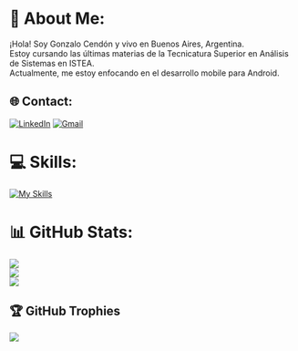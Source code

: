 # :wave: About Me:
¡Hola! Soy Gonzalo Cendón y vivo en Buenos Aires, Argentina. <br>Estoy cursando las últimas materias de la Tecnicatura Superior en Análisis de Sistemas en ISTEA.<br>Actualmente, me estoy enfocando en el desarrollo mobile para Android.

## 🌐 Contact:
[![LinkedIn](https://img.shields.io/badge/LinkedIn-0077B5?style=for-the-badge&logo=linkedin&logoColor=white)](https://linkedin.com/in/gonzalocendon/) 
[![Gmail](https://img.shields.io/badge/Gmail-D14836?style=for-the-badge&logo=gmail&logoColor=white)](mailto:gonzacendon@gmail.com) 


# 💻 Skills:

[![My Skills](https://skillicons.dev/icons?i=androidstudio,cs,cpp,dotnet,kotlin,html,js,css,mysql,visualstudio&perline=5)](https://skillicons.dev)

# 📊 GitHub Stats:
![](https://github-readme-stats.vercel.app/api?username=gcendon91&theme=vue-dark&hide_border=false&include_all_commits=false&count_private=false)<br/>
![](https://github-readme-streak-stats.herokuapp.com/?user=gcendon91&theme=vue-dark&hide_border=false)<br/>
![](https://github-readme-stats.vercel.app/api/top-langs/?username=gcendon91&theme=vue-dark&hide_border=false&include_all_commits=false&count_private=false&layout=compact)

## 🏆 GitHub Trophies
![](https://github-profile-trophy.vercel.app/?username=gcendon91&theme=radical&no-frame=false&no-bg=true&margin-w=4)

<!-- Proudly created with GPRM ( https://gprm.itsvg.in ) -->

